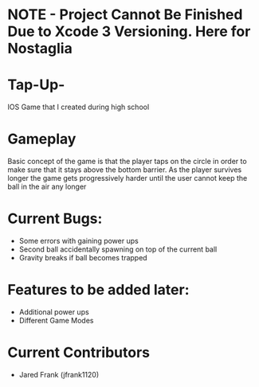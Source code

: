 # NOTE - Project Cannot Be Finished Due to Xcode 3 Versioning. Here for Nostaglia 

# Tap-Up-
IOS Game that I created during high school

# Gameplay
Basic concept of the game is that the player taps on the circle in order to make sure that it stays above the bottom barrier. 
As the player survives longer the game gets progressively harder until the user cannot keep the ball in the air any longer

# Current Bugs:
- Some errors with gaining power ups
- Second ball accidentally spawning on top of the current ball
- Gravity breaks if ball becomes trapped 

# Features to be added later:
- Additional power ups
- Different Game Modes

# Current Contributors
- Jared Frank (jfrank1120)



